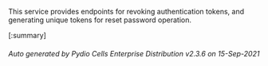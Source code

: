 






This service provides endpoints for revoking authentication tokens, and generating unique tokens for reset password operation.

[:summary]

###### Auto generated by Pydio Cells Enterprise Distribution v2.3.6 on 15-Sep-2021
